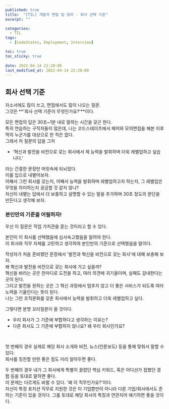 ```yaml
---
published: true
title:  "[TIL] 개발자 면접 팁 정리 - 회사 선택 기준"
excerpt: ""

categories:
  - TIL
tags:
  - [CodeStates, Employment, Interview]

toc: true
toc_sticky: true
 
date: 2022-04-14 22:20:00
last_modified_at: 2022-04-14 22:20:00
---
```


## 회사 선택 기준
자소서에도 많이 쓰고, 면접에서도 많이 나오는 질문.  
그것은 **'회사 선택 기준이 무엇인가요?'**이다.  

모든 면접의 답은 30초~1분 내로 말하는 시간을 갖곤 한다.  
특히 연습하는 구직자들이 많은데, 나는 코드스테이츠에서 페어와 모의면접을 해본 이후 딱히 누군가를 대상으로 한 적은 없다.  
그래서 저 질문의 답을 그저
* '혁신과 발전을 비전으로 갖는 회사에서 제 능력을 발휘하며 더욱 레벨업하고 싶습니다.'  

라는 간결한 문장만 머릿속에 되뇌었다.  
이를 입으로 내뱉어보자.  
어째서 그런 회사를 갖는지, 어째서 능력을 발휘하며 레벨업하고자 하는지, 그 레벨업은 무엇을 의미하는지 궁금할 것 같지 않나?  
자신이 내뱉는 답에서 더 보충하고 설명할 수 있는 말을 추가하며 30초 정도의 문단을 만든다고 생각해 보자.  


### 본인만의 기준을 어필하자!
우선 이 질문은 직업 가치관을 묻는 것이라고 할 수 있다.   

본인이 이 회사를 선택했음에 심사숙고했음을 알려야 한다.  
이 회사와 직무 자체를 고민하고 생각하여 본인만의 기준으로 선택했음을 말이다.  

작성자가 처음 준비했던 문장에서 '발전과 혁신을 비전으로 갖는 회사'에 대해 보충해 보자.  
왜 혁신과 발전을 비전으로 갖는 회사에 가고 싶을까?  
혁신을 바라는 곳은 한마디로 도전을 하고, 여러 의견에 귀기울이며, 실패도 감내한다는 곳이 된다.  
그리고 발전을 원하는 곳은 그 혁신 과정에서 멈추지 않고 더 좋은 서비스가 되도록 여러 노력을 기울인다는 뜻이 된다.  
나는 그런 조직문화를 갖춘 회사에서 능력을 발휘하고 더욱 레벨업하고 싶다.  

그렇다면 분명 꼬리질문이 올 것이다.  
* 우리 회사가 그 기준에 부합하다고 생각하는 이유는?  
* 다른 회사도 그 기준에 부합하지 않나요? 왜 우리 회사인가요?  
<br>  

첫 번째의 경우 실제로 해당 회사 소개와 비전, 뉴스(언론보도) 등을 통해 맞춰서 말할 수 있다.  
회사를 칭찬할 만한 좋은 점도 미리 알아두면 좋다.  

두 번째의 경우 내가 그 회사에게 특별히 끌렸던 핵심 키워드, 혹은 어디선가 접했던 경험 등을 토대로 말하면 좋다.  
이 문제는 다르게도 바뀔 수 있다. '왜 이 직무인가요?'이다.  
자신이 특정 포지션 직무로 지원한 것은 이 기업뿐만이 아니라 다른 기업/회사에서도 준하는 기준이 있을 것이다. 그를 토대로 해당 회사의 특징과 연관지어 얘기하면 좋을 것이다.  

<br/>
<br/>